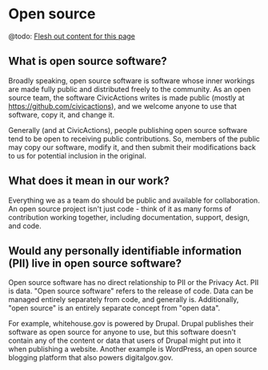 # Open source

@todo: [Flesh out content for this page](https://trello.com/c/9uLsy7Un/138-add-content-to-intro-to-open-source)

## What is open source software?

Broadly speaking, open source software is software whose inner workings are made fully public and distributed freely to the community. As an open source team, the software CivicActions writes is made public (mostly at <https://github.com/civicactions>), and we welcome anyone to use that software, copy it, and change it.

Generally (and at CivicActions), people publishing open source software tend to be open to receiving public contributions. So, members of the public may copy our software, modify it, and then submit their modifications back to us for potential inclusion in the original.

## What does it mean in our work?

Everything we as a team do should be public and available for collaboration. An open source project isn't just code - think of it as many forms of contribution working together, including documentation, support, design, and code.

## Would any personally identifiable information (PII) live in open source software?

Open source software has no direct relationship to PII or the Privacy Act. PII is data. "Open source software" refers to the release of code. Data can be managed entirely separately from code, and generally is. Additionally, "open source" is an entirely separate concept from "open data".

For example, whitehouse.gov is powered by Drupal. Drupal publishes their software as open source for anyone to use, but this software doesn't contain any of the content or data that users of Drupal might put into it when publishing a website. Another example is WordPress, an open source blogging platform that also powers digitalgov.gov.
